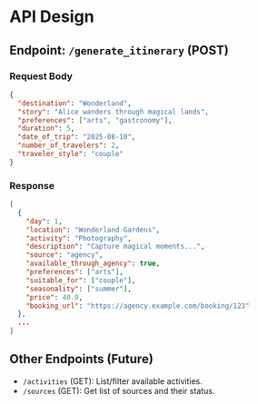 # API Design

## **Endpoint: `/generate_itinerary` (POST)**

### **Request Body**

```json
{
  "destination": "Wonderland",
  "story": "Alice wanders through magical lands",
  "preferences": ["arts", "gastronomy"],
  "duration": 5,
  "date_of_trip": "2025-08-10",
  "number_of_travelers": 2,
  "traveler_style": "couple"
}
```

### **Response**

```json
[
  {
    "day": 1,
    "location": "Wonderland Gardens",
    "activity": "Photography",
    "description": "Capture magical moments...",
    "source": "agency",
    "available_through_agency": true,
    "preferences": ["arts"],
    "suitable_for": ["couple"],
    "seasonality": ["summer"],
    "price": 40.0,
    "booking_url": "https://agency.example.com/booking/123"
  },
  ...
]
```

## **Other Endpoints (Future)**
- `/activities` (GET): List/filter available activities.
- `/sources` (GET): Get list of sources and their status.